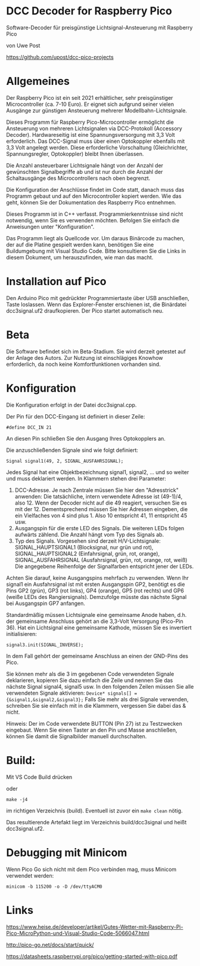 # DCC Decoder for Raspberry Pico

Software-Decoder für preisgünstige Lichtsignal-Ansteuerung mit Raspberry Pico

von Uwe Post

https://github.com/upost/dcc-pico-projects

# Allgemeines

Der Raspberry Pico ist ein seit 2021 erhältlicher, sehr preisgünstiger Microcontroller (ca. 7-10 Euro).
Er eignet sich aufgrund seiner vielen Ausgänge zur günstigen Ansteuerung mehrerer Modellbahn-Lichtsignale.

Dieses Programm für Raspberry Pico-Microcontroller ermöglicht die Ansteuerung von mehreren
Lichtsignalen via DCC-Protokoll (Accessory Decoder). Hardwareseitig ist eine Spannungsversorgung
mit 3,3 Volt erforderlich. Das DCC-Signal muss über einen Optokoppler ebenfalls mit 3,3 Volt
angelegt werden. Diese erforderliche Vorschaltung (Gleichrichter, Spannungsregler, Optokoppler)
bleibt Ihnen überlassen.

Die Anzahl ansteuerbarer Lichtsignale hängt von der Anzahl der gewünschten Signalbegriffe ab und ist
nur durch die Anzahl der Schaltausgänge des Microcontrollers nach oben begrenzt.

Die Konfiguration der Anschlüsse findet im Code statt, danach muss das Programm gebaut und auf den
Microcontroller kopiert werden. Wie das geht, können Sie der Dokumentation des Raspberry Pico entnehmen.

Dieses Programm ist in C++ verfasst. Programmierkenntnisse sind nicht notwendig, wenn Sie es verwenden möchten.
Befolgen Sie einfach die Anweisungen unter "Konfiguration".

Das Programm liegt als Quellcode vor. Um daraus Binärcode zu machen, der auf die Platine gespielt werden kann,
benötigen Sie eine Buildumgebung mit Visual Studio Code. Bitte konsultieren Sie die Links
in diesem Dokument, um herauszufinden, wie man das macht.

# Installation auf Pico

Den Arduino Pico mit gedrückter Programmiertaste über USB anschließen, Taste loslassen. Wenn das Explorer-Fenster 
erschienen ist, die Binärdatei dcc3signal.uf2 draufkopieren. Der Pico startet automatisch neu.

# Beta

Die Software befindet sich im Beta-Stadium. Sie wird derzeit getestet auf der Anlage 
des Autors. Zur Nutzung ist einschlägiges Knowhow erforderlich, da noch keine
Komfortfunktionen vorhanden sind.

# Konfiguration

Die Konfiguration erfolgt in der Datei dcc3signal.cpp.

Der Pin für den DCC-Eingang ist definiert in dieser Zeile:

`#define DCC_IN 21`

An diesen Pin schließen Sie den Ausgang Ihres Optokopplers an.

Die anzuschließenden Signale sind wie folgt definiert:

`Signal signal1(49, 2, SIGNAL_AUSFAHRSIGNAL);`

Jedes Signal hat eine Objektbezeichnung signal1, signal2, ... und so weiter und muss deklariert werden.
In Klammern stehen drei Parameter:
1. DCC-Adresse. Je nach Zentrale müssen Sie hier den "Adresstrick" anwenden: Die tatsächliche, intern verwendete Adresse ist (49-1)/4, also 12. Wenn der Decoder nicht auf die 49 reagiert, versuchen Sie es mit der 12. Dementsprechend müssen Sie hier Adressen eingeben, die ein Vielfaches von 4 sind plus 1. Also 10 entspricht 41, 11 entspricht 45 usw.
2. Ausgangspin für die erste LED des Signals. Die weiteren LEDs folgen aufwärts zählend. Die Anzahl hängt vom Typ des Signals ab.
3. Typ des Signals. Vorgesehen sind derzeit H/V-Lichtsignale: SIGNAL_HAUPTSIGNAL1 (Blocksignal, nur grün und rot), SIGNAL_HAUPTSIGNAL2 (Einfahrsignal, grün, rot, orange), SIGNAL_AUSFAHRSIGNAL (Ausfahrsignal, grün, rot, orange, rot, weiß) Die angegebene Reihenfolge der Signalfarben entspricht jener der LEDs.

Achten Sie darauf, keine Ausgangspins mehrfach zu verwenden. Wenn Ihr signal1 ein Ausfahrsignal ist mit 
ersten Ausgangspin GP2, benötigt es die Pins GP2 (grün), GP3 (rot links), GP4 (orange), GP5 (rot rechts) und
GP6 (weiße LEDs des Rangiersignals). Demzufolge müsste das nächste Signal bei Ausgangspin GP7 anfangen.

Standardmäßig müssen Lichtsignale eine gemeinsame Anode haben, d.h. der gemeinsame Anschluss gehört an die 3,3-Volt Versorgung (Pico-Pin 36).
Hat ein Lichtsignal eine gemeinsame Kathode, müssen Sie es invertiert initialisieren:

`signal3.init(SIGNAL_INVERSE);`

In dem Fall gehört der gemeinsame Anschluss an einen der GND-Pins des Pico.


Sie können mehr als die 3 im gegebenen Code verwendeten Signale deklarieren, kopieren Sie dazu einfach die Zeile
und nennen Sie das nächste Signal signal4, signal5 usw. 
In den folgenden Zeilen müssen Sie alle verwendeten Signale aktivieren:
`Device* signals[] = {&signal1,&signal2,&signal3};`
Falls Sie mehr als drei Signale verwenden, schreiben Sie sie einfach mit in die Klammern, vergessen Sie dabei das & nicht.


Hinweis: Der im Code verwendete BUTTON (Pin 27) ist zu Testzwecken eingebaut. Wenn Sie einen Taster an den Pin
und Masse anschließen, können Sie damit die Signalbilder manuell durchschalten.


# Build:

Mit VS Code Build drücken

oder

`make -j4`

im richtigen Verzeichnis (build). Eventuell ist zuvor ein `make clean` nötig.

Das resultierende Artefakt liegt im Verzeichnis build/dcc3signal und heißt dcc3signal.uf2.

# Debugging mit Minicom

Wenn Pico Go sich nicht mit dem Pico verbinden mag, muss Minicom verwendet werden:

 `minicom -b 115200 -o -D /dev/ttyACM0`

 

# Links

https://www.heise.de/developer/artikel/Gutes-Wetter-mit-Raspberry-Pi-Pico-MicroPython-und-Visual-Studio-Code-5066047.html

http://pico-go.net/docs/start/quick/

https://datasheets.raspberrypi.org/pico/getting-started-with-pico.pdf



